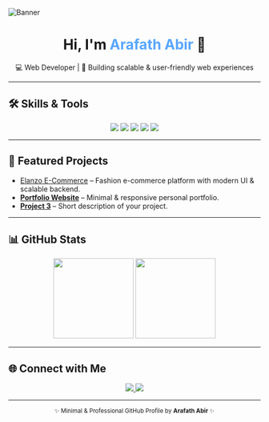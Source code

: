 <!-- Banner (Optional) -->
![Banner](https://i.ibb.co/6tJQ0bJ/github-banner.png) 

<h1 align="center">Hi, I'm <span style="color:#58a6ff;">Arafath Abir</span> 👋</h1>

<p align="center">
💻 Web Developer | 🚀 Building scalable & user-friendly web experiences  
</p>

---

## 🛠 Skills & Tools
<p align="center">
  <img src="https://img.shields.io/badge/HTML5-121212?style=for-the-badge&logo=html5&logoColor=E34F26"/>
  <img src="https://img.shields.io/badge/CSS3-121212?style=for-the-badge&logo=css3&logoColor=1572B6"/>
  <img src="https://img.shields.io/badge/JavaScript-121212?style=for-the-badge&logo=javascript&logoColor=F7DF1E"/>
  <img src="https://img.shields.io/badge/Tailwind_CSS-121212?style=for-the-badge&logo=tailwind-css&logoColor=38B2AC"/>
  <img src="https://img.shields.io/badge/Node.js-121212?style=for-the-badge&logo=node.js&logoColor=339933"/>
</p>

---

## 📌 Featured Projects
- [Elanzo E-Commerce](https://github.com/Arafath-Abir/Elanzo-An-E-Commerce-Platform) – Fashion e-commerce platform with modern UI & scalable backend.
- **[Portfolio Website](https://github.com/arafathabir/portfolio)** – Minimal & responsive personal portfolio.
- **[Project 3](https://github.com/arafathabir/project3)** – Short description of your project.

---

## 📊 GitHub Stats
<p align="center">
  <img height="160" src="https://github-readme-stats.vercel.app/api?username=arafathabir&show_icons=true&theme=github_dark&hide_border=true" />
  <img height="160" src="https://github-readme-stats.vercel.app/api/top-langs/?username=arafathabir&layout=compact&theme=github_dark&hide_border=true" />
</p>

---

## 🌐 Connect with Me
<p align="center">
  <a href="https://linkedin.com/in/arafathabir">
    <img src="https://img.shields.io/badge/LinkedIn-121212?style=for-the-badge&logo=linkedin&logoColor=0A66C2"/>
  </a>
  <a href="mailto:you@example.com">
    <img src="https://img.shields.io/badge/Email-121212?style=for-the-badge&logo=gmail&logoColor=D14836"/>
  </a>
</p>

---

<p align="center">
  <sub>✨ Minimal & Professional GitHub Profile by <strong>Arafath Abir</strong> ✨</sub>
</p>
